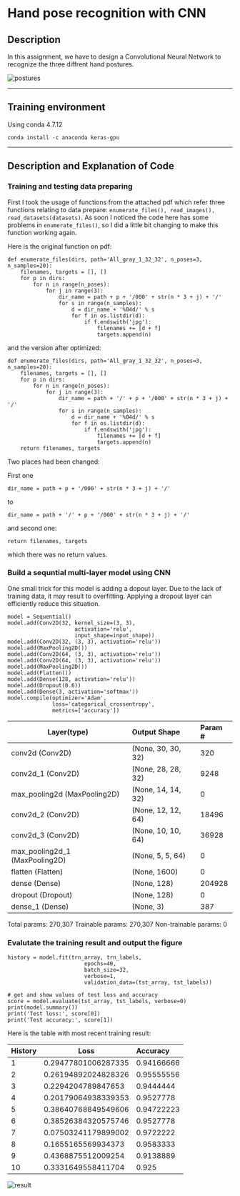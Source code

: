 # Hand pose recognition with CNN

## Description

In this assignment, we have to design a Convolutional Neural Network to recognize the three diffrent hand postures.

![postures](https://i.imgur.com/vLPxvdE.jpg)

---

## Training environment

Using conda 4.7.12

`conda install -c anaconda keras-gpu`

---

## Description and Explanation of Code

### Training and testing data preparing

First I took the usage of functions from the attached pdf which refer three functions relating to data prepare: `enumerate_files(), read_images(), read_datasets(datasets)`. As soon I noticed the code here has some problems in `enumerate_files()`, so I did a little bit changing to make this function working again.

Here is the original function on pdf:

```python=0
def enumerate_files(dirs, path='All_gray_1_32_32', n_poses=3, n_samples=20):
    filenames, targets = [], []
    for p in dirs:
        for n in range(n_poses):
            for j in range(3):
                dir_name = path + p + '/000' + str(n * 3 + j) + '/'
                for s in range(n_samples):
                    d = dir_name + '%04d/' % s
                    for f in os.listdir(d):
                        if f.endswith('jpg'):
                            filenames += [d + f]
                            targets.append(n)
```

and the version after optimized:

```python=0
def enumerate_files(dirs, path='All_gray_1_32_32', n_poses=3, n_samples=20):
    filenames, targets = [], []
    for p in dirs:
        for n in range(n_poses):
            for j in range(3):
                dir_name = path + '/' + p + '/000' + str(n * 3 + j) + '/'
                for s in range(n_samples):
                    d = dir_name + '%04d/' % s
                    for f in os.listdir(d):
                        if f.endswith('jpg'):
                            filenames += [d + f]
                            targets.append(n)
    return filenames, targets
```

Two places had been changed:

First one

```python=5
dir_name = path + p + '/000' + str(n * 3 + j) + '/'
```

to

```python=5
dir_name = path + '/' + p + '/000' + str(n * 3 + j) + '/'
```

and second one:

```python=12
return filenames, targets
```

which there was no return values.

### Build a sequntial multi-layer model using CNN

One small trick for this model is adding a dopout layer. Due to the lack of training data, it may result to overfitting. Applying a dropout layer can efficiently reduce this situation.

```python=59
model = Sequential()
model.add(Conv2D(32, kernel_size=(3, 3),
                     activation='relu',
                     input_shape=input_shape))
model.add(Conv2D(32, (3, 3), activation='relu'))
model.add(MaxPooling2D())
model.add(Conv2D(64, (3, 3), activation='relu'))
model.add(Conv2D(64, (3, 3), activation='relu'))
model.add(MaxPooling2D())
model.add(Flatten())
model.add(Dense(128, activation='relu'))
model.add(Dropout(0.6))
model.add(Dense(3, activation='softmax'))
model.compile(optimizer='Adam',
              loss='categorical_crossentropy',
              metrics=['accuracy'])
```

| Layer(type)                    | Output Shape       | Param # |
| ------------------------------ |:------------------ |:------- |
| conv2d (Conv2D)                | (None, 30, 30, 32) | 320     |
| conv2d_1 (Conv2D)              | (None, 28, 28, 32) | 9248    |
| max_pooling2d (MaxPooling2D)   | (None, 14, 14, 32) | 0       |
| conv2d_2 (Conv2D)              | (None, 12, 12, 64) | 18496   |
| conv2d_3 (Conv2D)              | (None, 10, 10, 64) | 36928   |
| max_pooling2d_1 (MaxPooling2D) | (None, 5, 5, 64)   | 0       |
| flatten (Flatten)              | (None, 1600)       | 0       |
| dense (Dense)                  | (None, 128)        | 204928  |
| dropout (Dropout)              | (None, 128)        | 0       |
| dense_1 (Dense)                | (None, 3)          | 387     |
Total params: 270,307
Trainable params: 270,307
Non-trainable params: 0

### Evalutate the training result and output the figure

```python=76
history = model.fit(trn_array, trn_labels,
                        epochs=40,
                        batch_size=32,
                        verbose=1,
                        validation_data=(tst_array, tst_labels))

# get and show values of test loss and accuracy
score = model.evaluate(tst_array, tst_labels, verbose=0)
print(model.summary())
print('Test loss:', score[0])
print('Test accuracy:', score[1])
```

Here is the table with most recent training result:

| History | Loss                | Accuracy   |
| ------- | ------------------- |:---------- |
| 1       | 0.29477801006287335 | 0.94166666 |
| 2       | 0.26194892024828326 | 0.95555556 |
| 3       | 0.2294204789847653  | 0.9444444  |
| 4       | 0.20179064938339353 | 0.9527778  |
| 5       | 0.38640768849549606 | 0.94722223 |
| 6       | 0.38526384320575746 | 0.9527778  |
| 7       | 0.07503241179899002 | 0.9722222  |
| 8       | 0.1655165569934373  | 0.9583333  |
| 9       | 0.4368875512009254  | 0.9138889  |
| 10      | 0.3331649558411704  | 0.925      |

![result](https://i.imgur.com/JSuTeAm.png)

